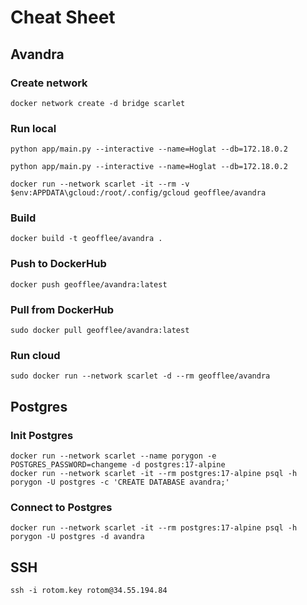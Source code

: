 # Cheat Sheet

## Avandra

### Create network

```
docker network create -d bridge scarlet
```

### Run local

```
python app/main.py --interactive --name=Hoglat --db=172.18.0.2
```

```
python app/main.py --interactive --name=Hoglat --db=172.18.0.2
```

```
docker run --network scarlet -it --rm -v $env:APPDATA\gcloud:/root/.config/gcloud geofflee/avandra
```

### Build

```
docker build -t geofflee/avandra .
```

### Push to DockerHub

```
docker push geofflee/avandra:latest
```

### Pull from DockerHub

```
sudo docker pull geofflee/avandra:latest
```

### Run cloud

```
sudo docker run --network scarlet -d --rm geofflee/avandra
```

## Postgres

### Init Postgres

```
docker run --network scarlet --name porygon -e POSTGRES_PASSWORD=changeme -d postgres:17-alpine
docker run --network scarlet -it --rm postgres:17-alpine psql -h porygon -U postgres -c 'CREATE DATABASE avandra;'
```

### Connect to Postgres

```
docker run --network scarlet -it --rm postgres:17-alpine psql -h porygon -U postgres -d avandra
```

## SSH

```
ssh -i rotom.key rotom@34.55.194.84
```
